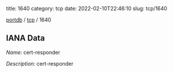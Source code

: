 title: 1640
category: tcp
date: 2022-02-10T22:46:10
slug: tcp/1640

[portdb](/) / [tcp](/category/tcp.html) / 1640


## IANA Data

_Name:_ cert-responder

_Description:_ cert-responder

